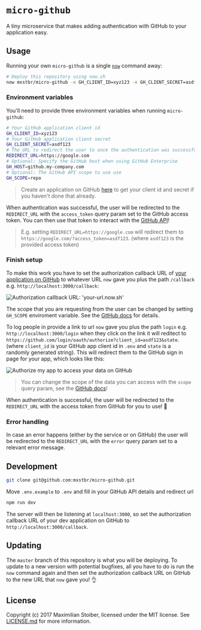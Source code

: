 # `micro-github`

A tiny microservice that makes adding authentication with GitHub to your application easy.

## Usage

Running your own `micro-github` is a single [`now`](https://now.sh) command away:

```sh
# Deploy this repository using now.sh
now mxstbr/micro-github -e GH_CLIENT_ID=xyz123 -e GH_CLIENT_SECRET=asdf123 -e REDIRECT_URL=https://google.com
```

### Environment variables

You'll need to provide three environment variables when running `micro-github`:

```sh
# Your GitHub application client id
GH_CLIENT_ID=xyz123
# Your GitHub application client secret
GH_CLIENT_SECRET=asdf123
# The URL to redirect the user to once the authentication was successful
REDIRECT_URL=https://google.com
# Optional: Specify the GitHub host when using GitHub Enterprise
GH_HOST=github.my-company.com
# Optional: The GitHub API scope to use use
GH_SCOPE=repo
```

> Create an application on GitHub [here](https://github.com/settings/applications/new) to get your client id and secret if you haven't done that already.

When authentication was successful, the user will be redirected to the `REDIRECT_URL` with the `access_token` query param set to the GitHub access token. You can then use that token to interact with the [GitHub API](https://developer.github.com/v3/)!

> E.g. setting `REDIRECT_URL=https://google.com` will redirect them to `https://google.com/?access_token=asdf123`. (where `asdf123` is the provided access token)

### Finish setup

To make this work you have to set the authorization callback URL of [your application on GitHub](https://github.com/settings/developers) to whatever URL `now` gave you plus the path `/callback` e.g. `http://localhost:3000/callback`:

![Authorization callback URL: 'your-url.now.sh'](https://cloud.githubusercontent.com/assets/168870/24585953/9543e03a-178e-11e7-8f10-07be5c10682c.png)

The scope that you are requesting from the user can be changed by setting `GH_SCOPE` enviroment variable. See the [GitHub docs](https://developer.github.com/apps/building-integrations/setting-up-and-registering-oauth-apps/about-scopes-for-oauth-apps/) for details.

To log people in provide a link to url `now` gave you plus the path `login` e.g. `http://localhost:3000/login` when they click on the link it will reditect to `https://github.com/login/oauth/authorize?client_id=asdf123&state`. (where `client_id` is your GitHub app client id in `.env` and `state` is a randomly generated string). This will redirect them to the GitHub sign in page for your app, which looks like this:

![Authorize my app to access your data on GitHub](https://cloud.githubusercontent.com/assets/7525670/22627265/fc50c680-ebbf-11e6-9126-dcdef37d3c3d.png)

> You can change the scope of the data you can access with the `scope` query param, see the [GitHub docs](https://developer.github.com/v3/oauth/#scopes)!

When authentication is successful, the user will be redirected to the `REDIRECT_URL` with the access token from GitHub for you to use! 🎉

### Error handling

In case an error happens (either by the service or on GitHub) the user will be redirected to the `REDIRECT_URL` with the `error` query param set to a relevant error message.

## Development

```sh
git clone git@github.com:mxstbr/micro-github.git
```

Move `.env.example` to `.env` and fill in your GitHub API details and redirect url

```sh
npm run dev
```

The server will then be listening at `localhost:3000`, so set the authorization callback URL of your dev application on GitHub to `http://localhost:3000/callback`.

## Updating

The `master` branch of this repository is what you will be deploying. To update to a new version with potential bugfixes, all you have to do is run the `now` command again and then set the authorization callback URL on GitHub to the new URL that `now` gave you! 👌

## License

Copyright (c) 2017 Maximilian Stoiber, licensed under the MIT license. See [LICENSE.md](LICENSE.md) for more information.
